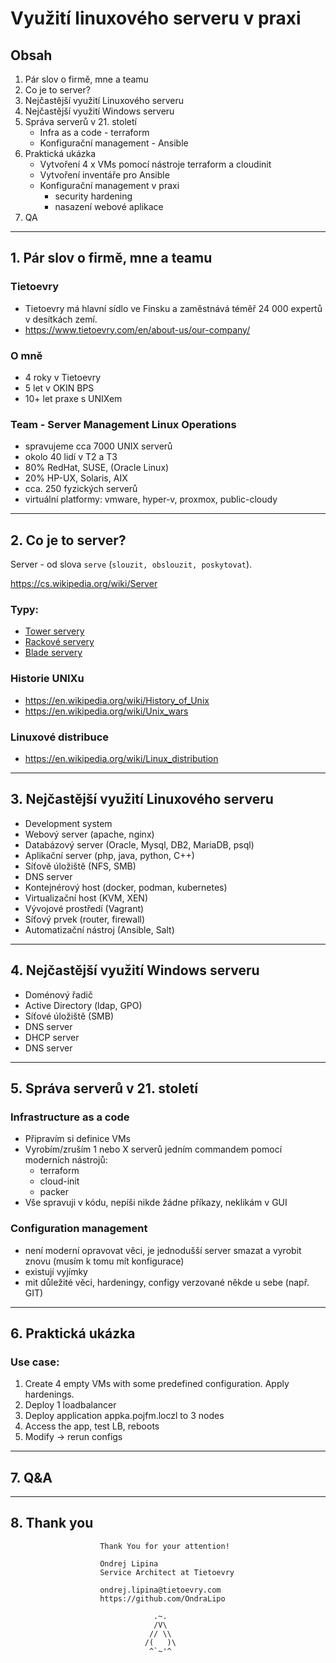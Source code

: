 # Využití linuxového serveru v praxi

## Obsah
1. Pár slov o firmě, mne a teamu
2. Co je to server?
3. Nejčastější využití Linuxového serveru
4. Nejčastější využití Windows serveru
5. Správa serverů v 21. století
    - Infra as a code - terraform
    - Konfigurační management - Ansible
6. Praktická ukázka
    - Vytvoření 4 x VMs pomocí nástroje terraform a cloudinit
    - Vytvoření inventáře pro Ansible
    - Konfigurační management v praxi
        - security hardening 
        - nasazení webové aplikace
7. QA    

***

## 1. Pár slov o firmě, mne a teamu
### Tietoevry
- Tietoevry má hlavní sídlo ve Finsku a zaměstnává téměř 24 000 expertů v desítkách zemí.
- https://www.tietoevry.com/en/about-us/our-company/

### O mně
- 4 roky v Tietoevry
- 5 let v OKIN BPS
- 10+ let praxe s UNIXem

### Team - Server Management Linux Operations
- spravujeme cca 7000 UNIX serverů
- okolo 40 lidí v T2 a T3
- 80% RedHat, SUSE, (Oracle Linux)
- 20% HP-UX, Solaris, AIX
- cca. 250 fyzických serverů
- virtuální platformy: vmware, hyper-v, proxmox, public-cloudy

***

## 2. Co je to server?
Server - od slova `serve` (`slouzit, obslouzit, poskytovat`).

https://cs.wikipedia.org/wiki/Server

### Typy:

- [Tower servery](https://www.google.com/search?q=server+hp+ml&tbm=isch&ved=2ahUKEwjf-v_8xPn8AhXhmycCHR_BCiYQ2-cCegQIABAA&oq=server+hp+ml&gs_lcp=CgNpbWcQAzIGCAAQCBAeMgYIABAIEB4yBggAEAgQHjIGCAAQCBAeMgYIABAIEB4yBggAEAgQHjIGCAAQCBAeMgYIABAIEB4yCQgAEIAEEAoQGDoFCAAQgARQ9QlYkSRgqSZoAHAAeACAAUiIAbQCkgEBNZgBAKABAaoBC2d3cy13aXotaW1nwAEB&sclient=img&ei=9hbdY9-nE-G3nsEPn4KrsAI&bih=933&biw=1914&client=opera)
- [Rackové servery](https://www.google.com/search?q=server+hp+dl&client=opera&source=lnms&tbm=isch&sa=X&ved=2ahUKEwjJ1LvbxPn8AhX1QvEDHWCvBwUQ_AUoAXoECAEQAw&biw=1914&bih=933#imgrc=K_SlmMmE40SlrM)
- [Blade servery](https://www.google.com/search?q=server+hp+bl&tbm=isch&ved=2ahUKEwiXuIvrxPn8AhX2WqQEHcX9A1sQ2-cCegQIABAA&oq=server+hp+bl&gs_lcp=CgNpbWcQAzIGCAAQCBAeMgYIABAIEB4yBggAEAgQHjIGCAAQCBAeMgYIABAIEB4yBggAEAgQHjIGCAAQCBAeMgYIABAIEB46BAgAEEM6BQgAEIAEUJIHWN8NYPMPaABwAHgAgAFNiAHAApIBATWYAQCgAQGqAQtnd3Mtd2l6LWltZ8ABAQ&sclient=img&ei=0BbdY5eQLva1kdUPxfuP2AU&bih=933&biw=1914&client=opera)

### Historie UNIXu
- https://en.wikipedia.org/wiki/History_of_Unix
- https://en.wikipedia.org/wiki/Unix_wars

### Linuxové distribuce
- https://en.wikipedia.org/wiki/Linux_distribution

***

## 3. Nejčastější využití Linuxového serveru

- Development system
- Webový server (apache, nginx)
- Databázový server (Oracle, Mysql, DB2, MariaDB, psql)
- Aplikační server (php, java, python, C++)
- Síťově úložiště (NFS, SMB)
- DNS server
- Kontejnérový host (docker, podman, kubernetes)
- Virtualizační host (KVM, XEN)
- Vývojové prostředí (Vagrant)
- Síťový prvek (router, firewall)
- Automatizační nástroj (Ansible, Salt)

***

## 4. Nejčastější využití Windows serveru

- Doménový řadič
- Active Directory (ldap, GPO)
- Síťové úložiště (SMB)
- DNS server
- DHCP server
- DNS server

***

## 5. Správa serverů v 21. století

### Infrastructure as a code
- Připravím si definice VMs
- Vyrobím/zruším 1 nebo X serverů jedním commandem pomocí moderních nástrojů:
    - terraform
    - cloud-init
    - packer
- Vše spravuji v kódu, nepíši nikde žádne příkazy, neklikám v GUI

### Configuration management
- není moderní opravovat věci, je jednodušší server smazat a vyrobit znovu (musím k tomu mít konfigurace)
- existují vyjímky 
- mit důležité věci, hardeningy, configy verzované někde u sebe (např. GIT)

***

## 6. Praktická ukázka

### Use case: 
1. Create 4 empty VMs with some predefined configuration. Apply hardenings.
2. Deploy 1 loadbalancer
3. Deploy application appka.pojfm.loczl to 3 nodes
4. Access the app, test LB, reboots
5. Modify -> rerun configs

***

## 7. Q&A

***

## 8. Thank you

```
                    Thank You for your attention!

                    Ondrej Lipina
                    Service Architect at Tietoevry

                    ondrej.lipina@tietoevry.com
                    https://github.com/OndraLipo

                                .~.
                                /V\
                               // \\
                              /(   )\
                               ^`~'^
```